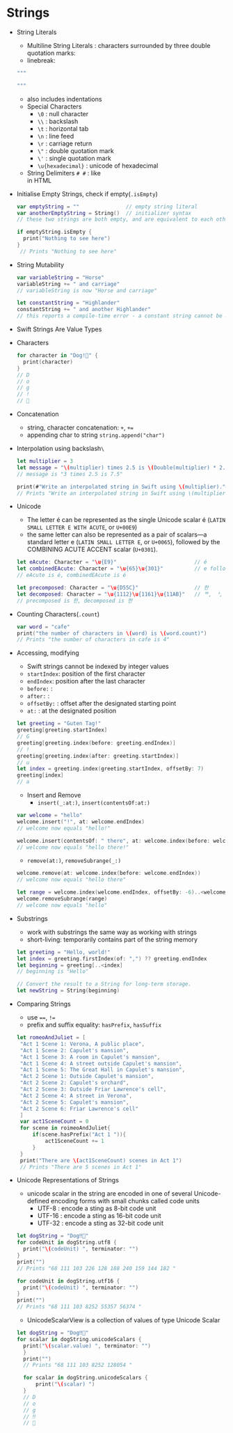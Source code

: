 # Strings
* String Literals
  * Multiline String Literals : characters surrounded by three double quotation marks:
  * linebreak: 
   ```swift
   """

   """
   ```
  * also includes indentations
  * Special Characters
    * `\0` : null character
    * `\\` : backslash
    * `\t` : horizontal tab
    * `\n` : line feed
    * `\r` : carriage return
    * `\"` : double quotation mark
    * `\'` : single quotation mark
    * `\u{hexadecimal}` : unicode of hexadecimal
  * String Delimiters `# #` : like <div></div> in HTML
    
* Initialise Empty Strings, check if empty(`.isEmpty`)
  ```swift
  var emptyString = ""               // empty string literal
  var anotherEmptyString = String()  // initializer syntax
  // these two strings are both empty, and are equivalent to each other   

  if emptyString.isEmpty {
    print("Nothing to see here")
  }
   // Prints "Nothing to see here"
  ```
* String Mutability
  ```swift
  var variableString = "Horse"
  variableString += " and carriage"
  // variableString is now "Horse and carriage"

  let constantString = "Highlander"
  constantString += " and another Highlander"
  // this reports a compile-time error - a constant string cannot be modified
  ```
* Swift Strings Are Value Types

* Characters
  ```swift
  for character in "Dog!🐶" {
    print(character)
  }
  // D
  // o
  // g
  // !
  // 🐶
  ```
* Concatenation
  * string, character concatenation: `+`, `+=`
  * appending char to string `string.append("char")`

* Interpolation using backslash`\`
  ```swift
  let multiplier = 3
  let message = "\(multiplier) times 2.5 is \(Double(multiplier) * 2.5)"
  // message is "3 times 2.5 is 7.5"

  print(#"Write an interpolated string in Swift using \(multiplier)."#)
  // Prints "Write an interpolated string in Swift using \(multiplier)."
  ```
* Unicode
  * The letter é can be represented as the single Unicode scalar é (`LATIN SMALL LETTER E WITH ACUTE`, or `U+00E9`)
  * the same letter can also be represented as a pair of scalars—a standard letter e (`LATIN SMALL LETTER E`, or `U+0065`), followed by the COMBINING ACUTE ACCENT scalar (`U+0301`).
   ```swift
   let eAcute: Character = "\u{E9}"                         // é
   let combinedEAcute: Character = "\u{65}\u{301}"          // e followed by ́
   // eAcute is é, combinedEAcute is é

   let precomposed: Character = "\u{D55C}"                  // 한
   let decomposed: Character = "\u{1112}\u{1161}\u{11AB}"   // ᄒ, ᅡ, ᆫ
   // precomposed is 한, decomposed is 한
   ```
* Counting Characters(`.count`)
  ```swift
  var word = "cafe"
  print("the number of characters in \(word) is \(word.count)")
  // Prints "the number of characters in cafe is 4"
  ```    
* Accessing, modifying
  * Swift strings cannot be indexed by integer values
  * `startIndex`: position of the first character
  * `endIndex`: position after the last character
  * `before:` : 
  * `after:` : 
  * `offsetBy:` : offset after the designated starting point
  * `at:` : at the designated position
  ```swift
  let greeting = "Guten Tag!"
  greeting[greeting.startIndex]
  // G
  greeting[greeting.index(before: greeting.endIndex)]
  // !
  greeting[greeting.index(after: greeting.startIndex)]
  // u
  let index = greeting.index(greeting.startIndex, offsetBy: 7)
  greeting[index]
  // a
  ```
  * Insert and Remove
    * `insert(_:at:)`, `insert(contentsOf:at:)`
   ```swift
   var welcome = "hello"
   welcome.insert("!", at: welcome.endIndex)
   // welcome now equals "hello!"

   welcome.insert(contentsOf: " there", at: welcome.index(before: welcome.endIndex))
   // welcome now equals "hello there!"
   ```
   * `remove(at:)`, `removeSubrange(_:)`
   ```swift
   welcome.remove(at: welcome.index(before: welcome.endIndex))
   // welcome now equals "hello there"

   let range = welcome.index(welcome.endIndex, offsetBy: -6)..<welcome.endIndex
   welcome.removeSubrange(range)
   // welcome now equals "hello"
   ``` 
* Substrings
  * work with substrings the same way as working with strings
  * short-living: temporarily contains part of the string memory
  ```swift
  let greeting = "Hello, world!"
  let index = greeting.firstIndex(of: ",") ?? greeting.endIndex
  let beginning = greeting[..<index]
  // beginning is "Hello"

  // Convert the result to a String for long-term storage.
  let newString = String(beginning)
  ```
* Comparing Strings
  * use `==`, `!=`
  * prefix and suffix equality: `hasPrefix`, `hasSuffix`
   ```swift
   let romeoAndJuliet = [
    "Act 1 Scene 1: Verona, A public place",
    "Act 1 Scene 2: Capulet's mansion",
    "Act 1 Scene 3: A room in Capulet's mansion",
    "Act 1 Scene 4: A street outside Capulet's mansion",
    "Act 1 Scene 5: The Great Hall in Capulet's mansion",
    "Act 2 Scene 1: Outside Capulet's mansion",
    "Act 2 Scene 2: Capulet's orchard",
    "Act 2 Scene 3: Outside Friar Lawrence's cell",
    "Act 2 Scene 4: A street in Verona",
    "Act 2 Scene 5: Capulet's mansion",
    "Act 2 Scene 6: Friar Lawrence's cell"
    ]
    var act1SceneCount = 0
    for scene in roimeoAndJuliet{
        if(scene.hasPrefix("Act 1 ")){
            act1SceneCount += 1
        }
    }
    print("There are \(act1SceneCount) scenes in Act 1")
    // Prints "There are 5 scenes in Act 1"
   ```
* Unicode Representations of Strings
  * unicode scalar in the string are encoded in one of several Unicode-defined encoding forms with small chunks called code units
    * UTF-8 : encode a sting as 8-bit code unit
    * UTF-16 : encode a sting as 16-bit code unit
    * UTF-32 : encode a sting as 32-bit code unit
  ```swift
  let dogString = "Dog‼🐶"
  for codeUnit in dogString.utf8 {
    print("\(codeUnit) ", terminator: "")
  }
  print("")
  // Prints "68 111 103 226 128 188 240 159 144 182 "

  for codeUnit in dogString.utf16 {
    print("\(codeUnit) ", terminator: "")
  }
  print("")
  // Prints "68 111 103 8252 55357 56374 "
  ```
  * UnicodeScalarView is a collection of values of type Unicode Scalar
  ```swift
  let dogString = "Dog‼🐶"
  for scalar in dogString.unicodeScalars {
    print("\(scalar.value) ", terminator: "")
    }
    print("")
    // Prints "68 111 103 8252 128054 "

    for scalar in dogString.unicodeScalars {
        print("\(scalar) ")
    }
    // D
    // o
    // g
    // ‼
    // 🐶

  ```

